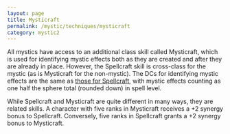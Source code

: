```yaml
---
layout: page
title: Mysticraft
permalink: /mystic/techniques/mysticraft
category: mystic2
---
```

All mystics have access to an additional class skill called Mysticraft,
which is used for identifying mystic effects both as they are created
and after they are already in place. However, the Spellcraft skill is
cross-class for the mystic (as is Mysticraft for the non-mystic). The
DCs for identifying mystic effects are the same as [those for
Spellcraft](http://d20srd.org/srd/skills/spellcraft.htm), with mystic
effects counting as one half the sphere total (rounded down) in spell
level.

While Spellcraft and Mysticraft are quite different in many ways, they
are related skills. A character with five ranks in Mysticraft receives a
+2 synergy bonus to Spellcraft. Conversely, five ranks in Spellcraft
grants a +2 synergy bonus to Mysticraft.
